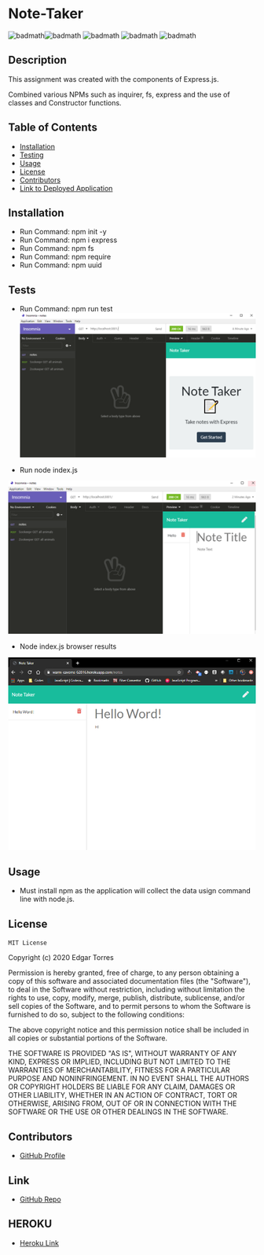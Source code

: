 # Note-Taker

![badmath](https://img.shields.io/badge/Express-JS-orange)![badmath](https://img.shields.io/badge/Technology-Node-red) ![badmath](https://img.shields.io/badge/Technology-HTML-orange) ![badmath](https://img.shields.io/badge/Technology-CSS-yellowgreen) ![badmath](https://img.shields.io/badge/Technology-NMP-brightgreen)


## Description

This assignment was created with the components of Express.js.

Combined various NPMs such as inquirer, fs, express and the use of classes and Constructor functions.

  ## Table of Contents

  - [Installation](#installation)
  - [Testing](#tests)
  - [Usage](#usage)
  - [License](#license)
  - [Contributors](#contributors)
  - [Link to Deployed Application](#link)


  ## Installation

  - Run Command: npm init -y
  - Run Command: npm i express
  - Run Command: npm fs 
  - Run Command: npm require
  - Run Command: npm uuid


  ## Tests

  - Run Command: npm run test
  ![API Index](./src/api-index.PNG)

  - Run node index.js

  ![API Notes](./src/api-notes.PNG)

  - Node index.js browser results

  ![Heroku Page](./src/heroku-page.PNG)



  ## Usage

  - Must install npm as the application will collect the data usign command line with node.js. 

  ## License

    MIT License

  Copyright (c) 2020 Edgar Torres

  Permission is hereby granted, free of charge, to any person obtaining a copy
  of this software and associated documentation files (the "Software"), to deal
  in the Software without restriction, including without limitation the rights
  to use, copy, modify, merge, publish, distribute, sublicense, and/or sell
  copies of the Software, and to permit persons to whom the Software is
  furnished to do so, subject to the following conditions:

  The above copyright notice and this permission notice shall be included in all
  copies or substantial portions of the Software.

  THE SOFTWARE IS PROVIDED "AS IS", WITHOUT WARRANTY OF ANY KIND, EXPRESS OR
  IMPLIED, INCLUDING BUT NOT LIMITED TO THE WARRANTIES OF MERCHANTABILITY,
  FITNESS FOR A PARTICULAR PURPOSE AND NONINFRINGEMENT. IN NO EVENT SHALL THE
  AUTHORS OR COPYRIGHT HOLDERS BE LIABLE FOR ANY CLAIM, DAMAGES OR OTHER
  LIABILITY, WHETHER IN AN ACTION OF CONTRACT, TORT OR OTHERWISE, ARISING FROM,
  OUT OF OR IN CONNECTION WITH THE SOFTWARE OR THE USE OR OTHER DEALINGS IN THE
  SOFTWARE.

  ## Contributors

  - [GitHub Profile](https://github.com/Torreseam)

  ## Link

  - [GitHub Repo](https://github.com/torreseam/Note-Taker.git)

  ## HEROKU

  - [Heroku Link](https://warm-caverns-62816.herokuapp.com/)